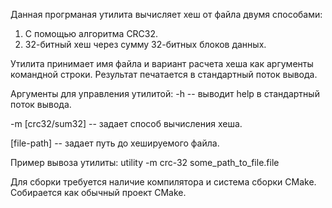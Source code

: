 Данная прогрманая утилита вычисляет хеш от файла двумя способами:
 1) С помощью алгоритма CRC32.
 2) 32-битный хеш через сумму 32-битных блоков данных.
 
Утилита принимает имя файла и вариант расчета хеша как аргументы командной строки.
Результат печатается в стандартный поток вывода.

Аргументы для управления утилитой:
-h -- выводит help в стандартный поток вывода.

-m [crc32/sum32] -- задает способ вычисления хеша.

[file-path] -- задает путь до хешируемого файла.

Пример вывоза утилиты: utility -m crc-32 some_path_to_file.file

Для сборки требуется наличие компилятора и система сборки CMake.
Собирается как обычный проект CMake.